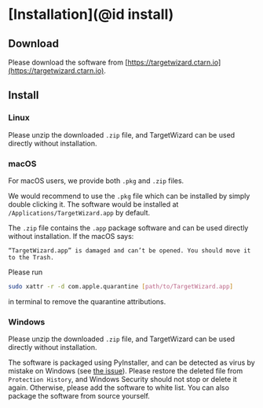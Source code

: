 # [Installation](@id install)

## Download

Please download the software from [https://targetwizard.ctarn.io](https://targetwizard.ctarn.io).

## Install

### Linux

Please unzip the downloaded `.zip` file, and TargetWizard can be used directly without installation.

### macOS

For macOS users, we provide both `.pkg` and `.zip` files.

We would recommend to use the `.pkg` file which can be installed by simply double clicking it.
The software would be installed at `/Applications/TargetWizard.app` by default.

The `.zip` file contains the `.app` package software and can be used directly without installation.
If the macOS says:

```
“TargetWizard.app” is damaged and can’t be opened. You should move it to the Trash.
```

Please run 
```sh
sudo xattr -r -d com.apple.quarantine [path/to/TargetWizard.app]
```
in terminal to remove the quarantine attributions.

### Windows

Please unzip the downloaded `.zip` file, and TargetWizard can be used directly without installation.

The software is packaged using PyInstaller,
and can be detected as virus by mistake on Windows (see [the issue](https://github.com/pyinstaller/pyinstaller/issues/5932)).
Please restore the deleted file from `Protection History`,
and Windows Security should not stop or delete it again.
Otherwise,
please add the software to white list.
You can also package the software from source yourself.
